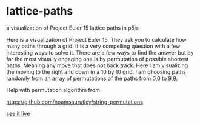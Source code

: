 # lattice-paths
a visualization of Project Euler 15 lattice paths in p5js


Here is a visualization of Project Euler 15. They ask you to calculate how many paths through a grid. It is a very compelling  question with a few interesting ways to solve it. There are a few ways to find the answer but by far the most visually engaging one is by permutation of possible shortest paths. Meaning any move that does not back track. Here I am visualizing the moving to the right and down in a 10 by 10 grid.  I am choosing paths randomly from an array of permutations of the paths from 0,0 to 9,9.

Help with permutation algorithm from 
 
https://github.com/noamsaurutley/string-permutations



[see it live](https://greggelong.github.io/lattice-paths/)
